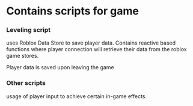 # Contains scripts for game

### Leveling script 
uses Roblox Data Store to save player data. Contains reactive based functions where player connection will retrieve their data from the roblox game stores.

Player data is saved upon leaving the game

### Other scripts
usage of player input to achieve certain in-game effects.
